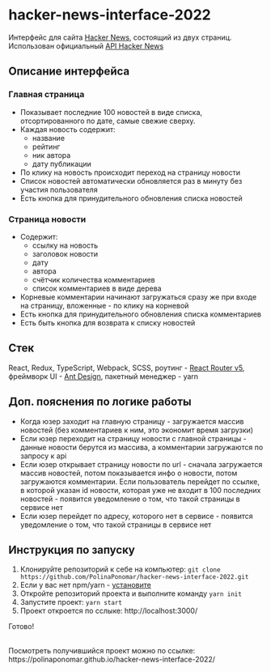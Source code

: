 # hacker-news-interface-2022

Интерфейс для сайта [Hacker News](https://news.ycombinator.com/news), состоящий из двух страниц. Использован официальный [API Hacker News](https://github.com/HackerNews/API)

## Описание интерфейса

### Главная страница
+ Показывает последние 100 новостей в виде списка, отсортированного по дате, самые свежие сверху.
+ Каждая новость содержит:
    + название
    + рейтинг
    + ник автора
    + дату публикации
+ По клику на новость происходит переход на страницу новости
+ Список новостей автоматически обновляется раз в минуту без участия пользователя
+ Есть кнопка для принудительного обновления списка новостей

### Страница новости
+ Содержит:
    + ссылку на новость
    + заголовок новости
    + дату
    + автора
    + счётчик количества комментариев
    + список комментариев в виде дерева
+ Корневые комментарии начинают загружаться сразу же при входе на страницу, вложенные - по клику на корневой
+ Есть кнопка для принудительного обновления списка комментариев
+ Есть быть кнопка для возврата к списку новостей

## Стек
React, Redux, TypeScript, Webpack, SCSS, pоутинг -  [React Router v5](https://github.com/remix-run/react-router/releases/tag/v5.0.0), фреймворк UI - [Ant Design](https://ant.design/), пакетный менеджер - yarn

## Доп. пояснения по логике работы
+ Когда юзер заходит на главную страницу - загружается массив новостей (без комментариев к ним, это экономит время загрузки)
+ Если юзер переходит на страницу новости с главной страницы - данные новости берутся из массива, а комментарии загружаются по запросу к api
+ Если юзер открывает страницу новости по url - сначала загружается массив новостей, потом показывается инфо о новости, потом загружаются комментарии. Если пользователь перейдет по ссылке, в которой указан id новости, которая уже не входит в 100 последних новостей - появится уведомление о том, что такой страницы в сервисе нет
+ Если юзер перейдет по адресу, которого нет в сервисе - появится уведомление о том, что такой страницы в сервисе нет

## Инструкция по запуску
1. Клонируйте репозиторий к себе на компьютер:
```git clone https://github.com/PolinaPonomar/hacker-news-interface-2022.git```
2. Если у вас нет npm/yarn - [установите](https://nodejs.org/en/download/)
3. Откройте репозиторий проекта и выполните команду ```yarn init```
4. Запустите проект: ```yarn start```
5. Проект откроется по сслыке: http://localhost:3000/

Готово!

<br/>
Посмотреть получившийся проект можно по ссылке: https://polinaponomar.github.io/hacker-news-interface-2022/
